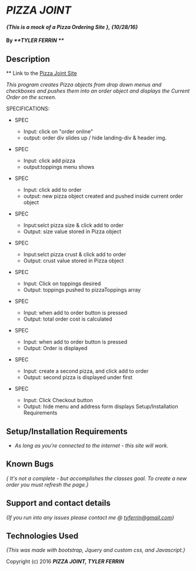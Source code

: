 # _PIZZA JOINT_

#### _{This is a mock of a Pizza Ordering Site }, {10/28/16}_

#### By _**TYLER FERRIN **_

## Description

** Link to the [Pizza Joint Site](https://tylerferrin.github.io/pizza-joint/)

_This program creates Pizza objects from drop down menus and checkboxes and pushes them into an order object and displays the Current Order on the screen._

SPECIFICATIONS:
- SPEC
  - Input: click on "order online"
  - output: order div slides up / hide landing-div & header img.

- SPEC
  - Input: click add pizza
  - output:toppings menu shows

- SPEC
  - Input: click add to order
  - output: new pizza object created and pushed inside current order object

- SPEC
  - Input:selct pizza size & click add to order
  - Output: size value stored in Pizza object

- SPEC
  - Input:selct pizza crust & click add to order
  - Output: crust value stored in Pizza object

- SPEC
  - Input: Click on toppings desired
  - Output: toppings pushed to pizzaToppings array

- SPEC
  - Input: when add to order button is pressed
  - Output: total order cost is calculated

- SPEC
  - Input: when add to order button is pressed
  - Output: Order is displayed

- SPEC
  - Input: create a second pizza, and click add to order
  - Output: second pizza is displayed under first

- SPEC
  - Input: Click Checkout button
  - Output: hide menu and address form displays
Setup/Installation Requirements


## Setup/Installation Requirements

* _As long as you're connected to the internet - this site will work._

## Known Bugs

_{ It's not a complete - but accomplishes the classes goal. To create a new order you must refresh the page.}_

## Support and contact details

_{If you run into any issues please contact me @ tyferrin@gmail.com}_

## Technologies Used

_{This was made with bootstrap, Jquery and custom css, and Javascript.}_


Copyright (c) 2016 **_PIZZA JOINT, TYLER FERRIN_**
